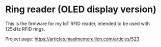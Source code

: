 # Ring reader (OLED display version)
This is the firmware for my IoT RFID reader, intended to be used with 125kHz RFID rings.

Project page: https://articles.maximemoreillon.com/articles/523
